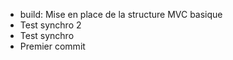 - build: Mise en place de la structure MVC basique
- Test synchro 2
- Test synchro
- Premier commit
